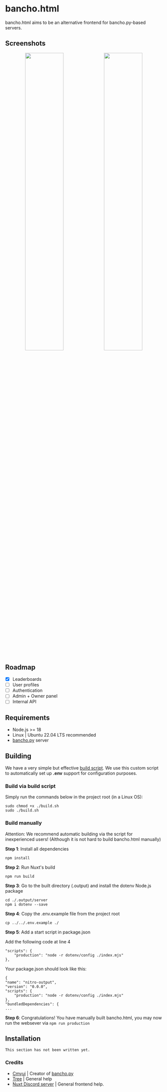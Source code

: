 
# bancho.html
bancho.html aims to be an alternative frontend for bancho.py-based servers.

## Screenshots
<div align="center">
<img src="https://i.imgur.com/8u0oj8m.png" width="49.5%">
<img src="https://i.imgur.com/dcjngHK.png" width="49.5%">
</div>

## Roadmap
- [x] Leaderboards
- [ ] User profiles
- [ ] Authentication
- [ ] Admin + Owner panel
- [ ] Internal API

## Requirements
- Node.js >= 18
- Linux | Ubuntu 22.04 LTS recommended
- [bancho.py](https://github.com/osuAkatsuki/bancho.py) server

## Building
We have a very simple but effective [build script](https://github.com/SysWhiteDev/bancho.html/blob/main/build.sh). We use this custom script to automatically set up **.env** support for configuration purposes.

### Build via build script
Simply run the commands below in the project root (in a Linux OS):
```
sudo chmod +x ./build.sh
sudo ./build.sh
```

### Build manually
Attention: We recommend automatic building via the script for inexperienced users! (Although it is not hard to build bancho.html manually)

**Step 1**: Install all dependencies
```
npm install
```
**Step 2**: Run Nuxt's build
```
npm run build
```
**Step 3**: Go to the built directory (.output) and install the dotenv Node.js package
```
cd ./.output/server
npm i dotenv --save
```
**Step 4**: Copy the .env.example file from the project root
```
cp ../../.env.example ./
```
**Step 5**: Add a start script in package.json

Add the following code at line 4
```
"scripts": {
	"production": "node -r dotenv/config ./index.mjs"
},
```
Your package.json should look like this:
```
{
"name": "nitro-output",
"version": "0.0.0",
"scripts": {
	"production": "node -r dotenv/config ./index.mjs"
},
"bundledDependencies": {
...
```
**Step 6**: Congratulations! You have manually built bancho.html, you may now run the websever via `npm run production`

## Installation
```
This section has not been written yet.
```

### Credits
- [Cmyui](https://github.com/cmyui/) | Creator of [bancho.py](https://github.com/osuAkatsuki/bancho.py)
- [Tree](https://github.com/how-to-do-frontend) | General help
- [Nuxt Discord server](https://discord.gg/nuxt) | General frontend help.